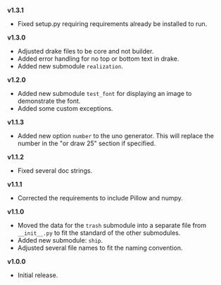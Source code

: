 **v1.3.1**
* Fixed setup.py requiring requirements already be installed to run.

**v1.3.0**
* Adjusted drake files to be core and not builder.
* Added error handling for no top or bottom text in drake.
* Added new submodule `realization`.

**v1.2.0**
* Added new submodule `test_font` for displaying an image to demonstrate the font.
* Added some custom exceptions.

**v1.1.3**
* Added new option `number` to the uno generator. This will replace the number in the "or draw 25" section if specified.

**v1.1.2**
* Fixed several doc strings.

**v1.1.1**
* Corrected the requirements to include Pillow and numpy.

**v1.1.0**
* Moved the data for the `trash` submodule into a separate file from `__init__.py` to fit the standard of the other submodules.
* Added new submodule: `ship`.
* Adjusted several file names to fit the naming convention.

**v1.0.0**
* Initial release.

